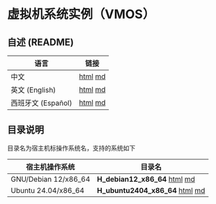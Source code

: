 # 虚拟机系统实例（VMOS）

## 自述 (README)

| 语言 | 链接 |
|------|------|
| 中文 | [html](./index.html) [md](./README.md) |
| 英文 (English) | [html](./index.en.html) [md](./README.en.md) |
| 西班牙文 (Español) | [html](./index.es.html) [md](./README.es.md) |

## 目录说明

 目录名为宿主机标操作系统名，支持的系统如下

| 宿主机操作系统 | 目录名 |
|------------------|-----|
| GNU/Debian 12/x86_64 | **H_debian12_x86_64** [html](./H_debian12_x86_64/index.html) [md](./H_debian12_x86_64/README.md) |
| Ubuntu 24.04/x86_64 | **H_ubuntu2404_x86_64** [html](./H_ubuntu2404_x86_64/index.html) [md](./H_ubuntu2404_x86_64/README.md) |
